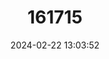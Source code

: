 ---
title: "161715"
category: "Mustelus griseus"
draft: false
date: 2024-02-22 13:03:52
languages:
  French: ["Emissole Côtière"]
  Spanish; Castilian: ["Musola Gris"]
  English: ["Spotless Smooth-hound"]
---